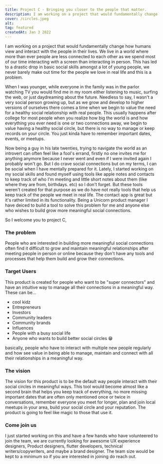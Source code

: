 ```yaml
---
title: Project C - Bringing you closer to the people that matter.
description: I am working on a project that would fundamentally change how humans view and interact with the people in their lives. We live in a world where more than ever people are less connected to each other as we spend most of our time interacting with a screen than interacting in person.
cover: /circles.jpeg
alt:
tag: featured
createdAt: Jan 3 2022
---
```




I am working on a project that would fundamentally change how humans view and interact with the people in their lives. We live in a world where more than ever people are less connected to each other as we spend most of our time interacting with a screen than interacting in person. This has led to a drastic drop in basic social skills amongst a lot of young people, we never barely make out time for the people we love in real life and this is a problem.

When I was younger, while everyone in the family was in the parlor watching TV you would find me in my room either listening to music, surfing the web, or just daydreaming about the future. Needless to say, I wasn't a very social person growing up, but as we grow and develop to higher versions of ourselves there comes a time when we begin to value the need for a healthy social relationship with real people. This usually happens after college for most people when you realize how big the world is and how everything you ever need is one or two connections away, we begin to value having a healthy social circle, but there is no way to manage or keep records on your circle. You just kinda have to remember important dates, events, or meetups.  

Now being a guy in his late twenties, trying to navigate the world as an introvert can often feel like a fool's errand, firstly no one invites me for anything anymore because I never went and even if I were invited again I probably won't go. But I do crave social connections but on my terms, I can be social when I have mentally prepared for it. Lately, I started working on my social skills and found myself using tools like apple notes and contacts to keep track of who I'm meeting and little short notes about them (like where they are from, birthdays. etc) so I don't forget. But these tools weren't created for that purpose as we do have not really tools that help us keep track of the people we meet in real life. The contact app is great but it's rather limited in its functionality. Being a Unicorn product manager I have deiced to build a tool to solve this problem for me and anyone else who wishes to build grow more meaningful social connections. 

So I welcome you to project C,

### The problem

People who are interested in building more meaningful social connections often find it difficult to grow and maintain meaningful relationships after meeting people in person or online because they don't have any tools and processes that help them build and grow their connections.

### Target Users

This product is created for people who want to be "super connectors" and have an intuitive way to manage all their connections in a meaningful way. These can be...

- cool kidz
- Entrepreneurs
- Investors
- Community leaders
- Community brands
- Influences
- People with a busy social life
- Anyone who wants to build better social circles 😁

basically, people who have to interact with multiple new people regularly and how see value in being able to manage, maintain and connect with all their relationships in a meaningful way. 

### The vision

The vision for this product is to be the default way people interact with their social circles in meaningful ways. This tool would become almost like a second brain that helps you keep track of everything, no more missing important dates that are often only mentioned once or twice in conversations, remember everyone you meet for longer, plan and join local meetups in your area, build your social circle and your reputation. The product is going to feel like magic to those that use it.

### Come join us

I just started working on this and have a few hands who have volunteered to join the team, we are currently looking for awesome UX experience designers, Product designers, flutter developers, technical writers/copywriters, and maybe a brand designer. The team size would be kept to a minimum so if you are interested in joining do reach out.